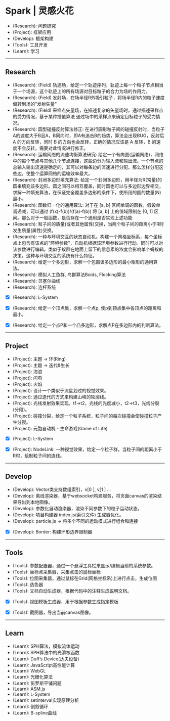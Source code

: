 # Spark | 灵感火花

* (Research): 问题研究
* (Project): 框架应用
* (Develop): 框架构建
* (Tools): 工具开发
* (Learn): 学习


--------------------------------------------------
## Research
* (Research): (Field) 轨迹场，给定一个轨迹序列，轨迹上每一个粒子节点相当于一个场源，这个轨迹上的所有场源对目标粒子的合力为场的作用力。
* (Research): (Field) 发射场，在场半径R外吸引粒子，将场半径R内的粒子速度偏转到场的"发射矢量"
* (Research): (Field) 采样点矢量场，在描述复杂的矢量场时，通过描述采样点的受力情况，基于某种插值算法 通过场中的采样点来确定目标粒子的受力情况。
* (Research): 圆型碰撞反射算法修正: 在进行圆形粒子间的碰撞反射时，当粒子A的速度大于B且A，B同向时，即A有追击B的趋势，算法会出现BUG，反射后 A 的方向反转，同时 B 的方向也会反转，正确的情况应该是 A 反转，B 的速度不会反转，需要对此情况进行修正。
* (Research): 运输网络的流速均衡算法研究: 给定一个有向图(运输网络)，网络中的每个节点与其他几个节点连接，这些边分为输入流和输出流。一个节点的总输入输出流速是确定的，其可以对每条边的流速进行分配。那么怎样分配这些边，使整个运算网络的运输效率最大。
* (Research): 封闭多边形填充算法: 给定一个封闭多边形，用半径为R(常量)的圆来填充该多边形。圆之间可以相互覆盖，同时圆也可以与多边形边界相交，求解一种填充算法，在保证完全覆盖多边形的条件下，使所用的圆的数量(N)最小。
* (Research): 函数归一化的通用算法: 对于在 [a, b] 区间单调的函数，假设单调递减，可以通过 (f(x)-f(b))/(f(a)-f(b)) 将 [a, b] 上的值域限制在 [0, 1] 区间。那么对于一般函数，是否存在一个通用是否实现上述功能
* (Research): 粒子间的质量(或者其他属性)交换，当两个粒子间的距离小于R时发生质量(属性)交换。
* (Research): 一种与环境交互的状态自动机。构建一个网格坐标系，每个坐标点上包含有该点的"环境参数"，自动机根据该环境参数进行行动。同时可以对该参数进行编辑。类似于蚁群在地面上留下的信息素的浓度会影响单个蚂蚁的决策。这种与环境交互的系统有什么特征。
* (Research): 给定一个多边形，求解一个包围该多边形的最小矩形的通用算法。
* (Research): 模拟人工鱼群, 鸟群算法Boids, Flocking算法
* (Research): 贝塞尔曲线
* (Research): 连杆系统

- [x] (Research): L-System
- [x] (Research): 给定一个顶点集，求解一个点p, 使p到顶点集中各顶点的距离和最小。
- [x] (Research): 给定一个点P和一个凸多边形，求解点P在多边形内的判断算法。


--------------------------------------------------
## Project
* (Project): 主题 -> 环(Ring) 
* (Project): 主题 -> 迭代&生长
* (Project): 海浪
* (Project): 闪电
* (Project): 火焰
* (Project): 设计一个类似于流星划过的视觉效果。
* (Project): 通过迭代的方式来构建山峰的轮廓线。
* (Project): 光线发射效果实现，t1->t2，光线的光度减小，t2->t3，光线分裂(分段)。
* (Project): 碰撞分裂，给定一个粒子系统，粒子间的每次碰撞会使碰撞粒子产生分裂。
* (Project): 元胞自动机 - 生命游戏(Game of Life)

- [x] (Project): L-System
- [x] (Project): NodeLink: 一种视觉效果，给定一个粒子群，当粒子间的距离小于R时，绘制粒子间的连线。


--------------------------------------------------
## Develop
* (Develop): Vector类支持数组索引，v[0 ], v[1 ]  ...
* (Develop): 离线渲染器，基于websocket构建服务，将页面canvas的渲染结果导出到本地图像。
* (Develop): 参数化自动渲染器，渲染不同参数下的粒子运动状态。
* (Develop): 项目构建器 index.js(索引文件) 生成器优化。
* (Develop): particle.js -> 将多个不同的运动模式进行组合和连接

- [x] (Develop): Border: 构建环形边界限制器


--------------------------------------------------
## Tools
* (Tools): 参数配置器，通过一个悬浮工具栏来显示/编辑当前的系统参数。
* (Tools): 坐标点采集器，采集点击的鼠标坐标
* (Tools): 位图采集器，通过鼠标在Grid(网格坐标系)上进行点击，生成位图
* (Tools): 选色器
* (Tools): 文档自动生成器，根据代码中的注释生成说明文档。

- [x] (Tools): 视图模板生成器，用于根据参数生成指定模板
- [x] (Tools): 截图器，导出当前canvas图像。


--------------------------------------------------
## Learn
* (Learn): SPH算法，模拟流体运动
* (Learn): SPH算法中的光滑核函数
* (Learn): Duff’s Device(达夫设备)
* (Learn): JavaScript高性能计算
* (Learn): WebGL
* (Learn): 光栅化算法
* (Learn): 彭罗斯平铺问题
* (Learn): ASM.js
* (Learn): L-System
* (Learn): setinterval实现原理分析
* (Learn): 倒叙循环
* (Learn): B-spline曲线